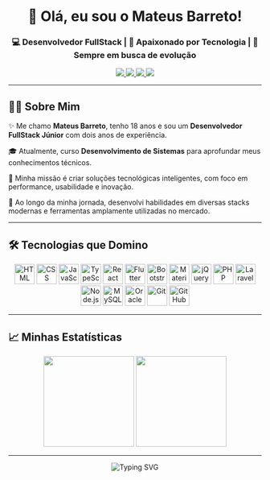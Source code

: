 <h1 align="center">👋 Olá, eu sou o Mateus Barreto!</h1>

<h3 align="center">💻 Desenvolvedor FullStack | 🚀 Apaixonado por Tecnologia | 🎯 Sempre em busca de evolução</h3>

<p align="center">
  <a href="https://www.linkedin.com/in/mtsbarreto" target="_blank">
    <img src="https://img.shields.io/badge/LinkedIn-Perfil-0A66C2?style=for-the-badge&logo=linkedin&logoColor=white" />
  </a>
  <a href="https://www.instagram.com/mateus_barret0/" target="_blank">
    <img src="https://img.shields.io/badge/Instagram-@mateus_barret0-E4405F?style=for-the-badge&logo=instagram&logoColor=white" />
  </a>
  <a href="https://w.app/mateusbarret0" target="_blank">
    <img src="https://img.shields.io/badge/WhatsApp-Contato-25D366?style=for-the-badge&logo=whatsapp&logoColor=white" />
  </a>
  <a href="https://github.com/mateusbarret0" target="_blank">
    <img src="https://img.shields.io/badge/GitHub-mateusbarret0-6e5494?style=for-the-badge&logo=github&logoColor=white" />
  </a>
</p>

---

## 👨‍💼 Sobre Mim

✨ Me chamo **Mateus Barreto**, tenho 18 anos e sou um **Desenvolvedor FullStack Júnior** com dois anos de experiência.

🎓 Atualmente, curso **Desenvolvimento de Sistemas** para aprofundar meus conhecimentos técnicos.

🚀 Minha missão é criar soluções tecnológicas inteligentes, com foco em performance, usabilidade e inovação.

🔧 Ao longo da minha jornada, desenvolvi habilidades em diversas stacks modernas e ferramentas amplamente utilizadas no mercado.

---

## 🛠️ Tecnologias que Domino

<p align="center">
  <img src="https://cdn.jsdelivr.net/gh/devicons/devicon/icons/html5/html5-original.svg" width="40px" alt="HTML" />
  <img src="https://cdn.jsdelivr.net/gh/devicons/devicon/icons/css3/css3-original.svg" width="40px" alt="CSS" />
  <img src="https://cdn.jsdelivr.net/gh/devicons/devicon/icons/javascript/javascript-original.svg" width="40px" alt="JavaScript" />
  <img src="https://cdn.jsdelivr.net/gh/devicons/devicon/icons/typescript/typescript-original.svg" width="40px" alt="TypeScript" />
  <img src="https://cdn.jsdelivr.net/gh/devicons/devicon/icons/react/react-original.svg" width="40px" alt="React" />
  <img src="https://cdn.jsdelivr.net/gh/devicons/devicon/icons/flutter/flutter-original.svg" width="40px" alt="Flutter" />
  <img src="https://cdn.jsdelivr.net/gh/devicons/devicon/icons/bootstrap/bootstrap-original.svg" width="40px" alt="Bootstrap" />
  <img src="https://cdn.jsdelivr.net/gh/devicons/devicon/icons/materialui/materialui-original.svg" width="40px" alt="Material UI" />
  <img src="https://cdn.jsdelivr.net/gh/devicons/devicon/icons/jquery/jquery-original.svg" width="40px" alt="jQuery" />
  <img src="https://cdn.jsdelivr.net/gh/devicons/devicon/icons/php/php-original.svg" width="40px" alt="PHP" />
  <img src="https://cdn.jsdelivr.net/gh/devicons/devicon/icons/laravel/laravel-original.svg" width="40px" alt="Laravel" />
  <img src="https://cdn.jsdelivr.net/gh/devicons/devicon/icons/nodejs/nodejs-original.svg" width="40px" alt="Node.js" />
  <img src="https://cdn.jsdelivr.net/gh/devicons/devicon/icons/mysql/mysql-original.svg" width="40px" alt="MySQL" />
  <img src="https://cdn.jsdelivr.net/gh/devicons/devicon/icons/oracle/oracle-original.svg" width="40px" alt="Oracle" />
  <img src="https://cdn.jsdelivr.net/gh/devicons/devicon/icons/git/git-original.svg" width="40px" alt="Git" />
  <img src="https://cdn.jsdelivr.net/gh/devicons/devicon/icons/github/github-original.svg" width="40px" alt="GitHub" />
</p>

---

## 📈 Minhas Estatísticas

<p align="center">
  <img src="https://streak-stats.demolab.com/?user=mateusbarret0&theme=tokyonight&hide_border=false&locale=pt_BR" height="180px" />
  <img src="https://github-readme-stats.vercel.app/api/top-langs/?username=mateusbarret0&layout=compact&theme=tokyonight&langs_count=8&custom_title=Linguagens%20Mais%20Usadas" height="180px" margin-left="10px"/>
</p>

---

<div align="center">
  <img src="https://readme-typing-svg.demolab.com/?font=Fira+Code&size=24&pause=1000&color=00F7FF&center=true&vCenter=true&width=435&lines=Mateus+Barreto+%3A%29;Desenvolvedor+FullStack;Sempre+em+evolu%C3%A7%C3%A3o!;Vamos+construir+algo+juntos!" alt="Typing SVG" />
</div>
